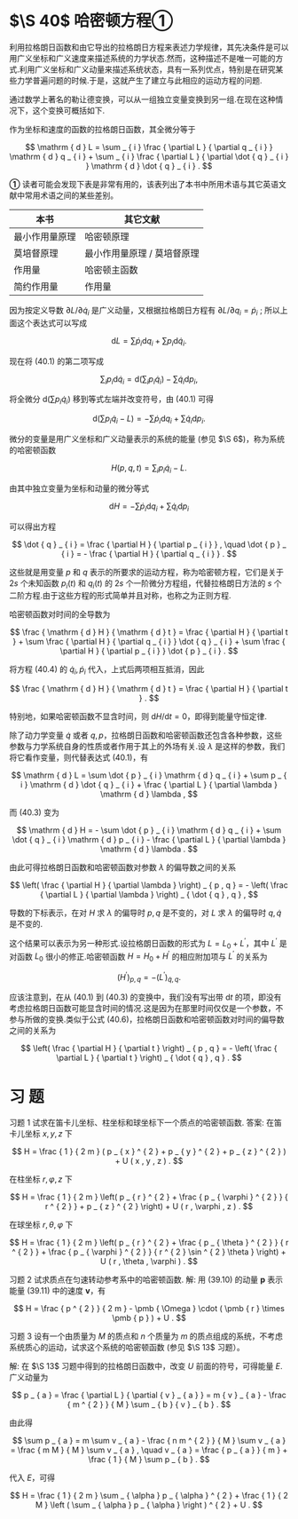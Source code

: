 

# \$\S 40\$ 哈密顿方程①

利用拉格朗日函数和由它导出的拉格朗日方程来表述力学规律，其先决条件是可以用广义坐标和广义速度来描述系统的力学状态.然而，这种描述不是唯一可能的方式.利用广义坐标和广义动量来描述系统状态，具有一系列优点，特别是在研究某些力学普遍问题的时候.于是，这就产生了建立与此相应的运动方程的问题.

通过数学上著名的勒让德变换，可以从一组独立变量变换到另一组.在现在这种情况下，这个变换可概括如下.

作为坐标和速度的函数的拉格朗日函数，其全微分等于

$$
\mathrm { d } L = \sum _ { i } \frac { \partial L } { \partial q _ { i } } \mathrm { d } q _ { i } + \sum _ { i } \frac { \partial L } { \partial \dot { q } _ { i } } \mathrm { d } \dot { q } _ { i } .
$$

**①** 读者可能会发现下表是非常有用的，该表列出了本书中所用术语与其它英语文献中常用术语之间的某些差别。

| 本书      | 其它文献            |
| ------- | --------------- |
| 最小作用量原理 | 哈密顿原理           |
| 莫培督原理   | 最小作用量原理 / 莫培督原理 |
| 作用量     | 哈密顿主函数          |
| 简约作用量   | 作用量             |

因为按定义导数 $\partial L / \partial { \dot { q } } _ { i }$ 是广义动量，又根据拉格朗日方程有 $\partial L / \partial q _ { i } = \dot { p } _ { i }$ ; 所以上面这个表达式可以写成

$$
\mathrm { d } L = \sum \dot { p } _ { i } \mathrm { d } q _ { i } + \sum p _ { i } \mathrm { d } \dot { q } _ { i } .
$$

现在将 (40.1) 的第二项写成

$$
\sum _ { i } p _ { i } \mathrm { d } \dot { q } _ { i } = \mathrm { d } \left( \sum _ { i } p _ { i } \dot { q } _ { i } \right) - \sum \dot { q } _ { i } \mathrm { d } p _ { i } ,
$$

将全微分 $\mathrm { d } ( \sum p _ { i } \dot { q } _ { i } )$ 移到等式左端并改变符号，由 (40.1) 可得

$$
\mathrm { d } \big ( \sum p _ { i } \dot { q } _ { i } - L \big ) = - \sum \dot { p } _ { i } \mathrm { d } q _ { i } + \sum \dot { q } _ { i } \mathrm { d } p _ { i } .
$$

微分的变量是用广义坐标和广义动量表示的系统的能量 (参见 \$\S 6\$)，称为系统的哈密顿函数

$$
H ( p , q , t ) = \sum _ { i } p _ { i } \dot { q } _ { i } - L .
$$

由其中独立变量为坐标和动量的微分等式

$$
\mathrm { d } H = - \sum \dot { p } _ { i } \mathrm { d } q _ { i } + \sum \dot { q } _ { i } \mathrm { d } p _ { i }
$$

可以得出方程

$$
\dot { q } _ { i } = \frac { \partial H } { \partial p _ { i } } , \quad \dot { p } _ { i } = - \frac { \partial H } { \partial q _ { i } } .
$$

这些就是用变量 $p$ 和 $q$ 表示的所要求的运动方程，称为哈密顿方程，它们是关于 $2 s$ 个未知函数 $p _ { i } ( t )$ 和 $q _ { i } ( t )$ 的 $2 s$ 个一阶微分方程组，代替拉格朗日方法的 $s$ 个二阶方程.由于这些方程的形式简单并且对称，也称之为正则方程.

哈密顿函数对时间的全导数为

$$
\frac { \mathrm { d } H } { \mathrm { d } t } = \frac { \partial H } { \partial t } + \sum \frac { \partial H } { \partial q _ { i } } \dot { q } _ { i } + \sum \frac { \partial H } { \partial p _ { i } } \dot { p } _ { i } .
$$

将方程 (40.4) 的 $\dot { q } _ { i } , \dot { p } _ { i }$ 代入，上式后两项相互抵消，因此

$$
\frac { \mathrm { d } H } { \mathrm { d } t } = \frac { \partial H } { \partial t } .
$$

特别地，如果哈密顿函数不显含时间，则 $\mathrm { d } H / \mathrm { d } t = 0$，即得到能量守恒定律.

除了动力学变量 $\dot { q }$ 或者 $q , p$，拉格朗日函数和哈密顿函数还包含各种参数，这些参数与力学系统自身的性质或者作用于其上的外场有关.设 $\lambda$ 是这样的参数，我们将它看作变量，则代替表达式 (40.1)，有

$$
\mathrm { d } L = \sum \dot { p } _ { i } \mathrm { d } q _ { i } + \sum p _ { i } \mathrm { d } \dot { q } _ { i } + \frac { \partial L } { \partial \lambda } \mathrm { d } \lambda ,
$$

而 (40.3) 变为

$$
\mathrm { d } H = - \sum \dot { p } _ { i } \mathrm { d } q _ { i } + \sum \dot { q } _ { i } \mathrm { d } p _ { i } - \frac { \partial L } { \partial \lambda } \mathrm { d } \lambda .
$$

由此可得拉格朗日函数和哈密顿函数对参数 $\lambda$ 的偏导数之间的关系

$$
\left( \frac { \partial H } { \partial \lambda } \right) _ { p , q } = - \left( \frac { \partial L } { \partial \lambda } \right) _ { \dot { q } , q } ,
$$

导数的下标表示，在对 $H$ 求 $\lambda$ 的偏导时 $p , q$ 是不变的，对 $L$ 求 $\lambda$ 的偏导时 $q , \dot { q }$ 是不变的.

这个结果可以表示为另一种形式.设拉格朗日函数的形式为 $L = L _ { 0 } + L ^ { \prime }$，其中 $L ^ { \prime }$ 是对函数 $L _ { 0 }$ 很小的修正.哈密顿函数 $H = H _ { 0 } + H ^ { \prime }$ 的相应附加项与 $L ^ { \prime }$ 的关系为

$$
\left( H ^ { \prime } \right) _ { p , q } = - \left( L ^ { \prime } \right) _ { \dot { q } , q } .
$$

应该注意到，在从 (40.1) 到 (40.3) 的变换中，我们没有写出带 $\mathrm { d } t$ 的项，即没有考虑拉格朗日函数可能显含时间的情况.这是因为在那里时间仅仅是一个参数，不参与所做的变换.类似于公式 (40.6)，拉格朗日函数和哈密顿函数对时间的偏导数之间的关系为

$$
\left( \frac { \partial H } { \partial t } \right) _ { p , q } = - \left( \frac { \partial L } { \partial t } \right) _ { \dot { q } , q } .
$$

# 习 题

习题 1 试求在笛卡儿坐标、柱坐标和球坐标下一个质点的哈密顿函数.
答案: 在笛卡儿坐标 $x , y , z$ 下

$$
H = \frac { 1 } { 2 m } ( p _ { x } ^ { 2 } + p _ { y } ^ { 2 } + p _ { z } ^ { 2 } ) + U ( x , y , z ) .
$$

在柱坐标 $r , \varphi , z$ 下

$$
H = \frac { 1 } { 2 m } \left( p _ { r } ^ { 2 } + \frac { p _ { \varphi } ^ { 2 } } { r ^ { 2 } } + p _ { z } ^ { 2 } \right) + U ( r , \varphi , z ) .
$$

在球坐标 $r , \theta , \varphi$ 下

$$
H = \frac { 1 } { 2 m } \left( p _ { r } ^ { 2 } + \frac { p _ { \theta } ^ { 2 } } { r ^ { 2 } } + \frac { p _ { \varphi } ^ { 2 } } { r ^ { 2 } \sin ^ { 2 } \theta } \right) + U ( r , \theta , \varphi ) .
$$

习题 2 试求质点在匀速转动参考系中的哈密顿函数.
解: 用 (39.10) 的动量 $\pmb { p }$ 表示能量 (39.11) 中的速度 $\pmb { v }$，有

$$
H = \frac { p ^ { 2 } } { 2 m } - \pmb { \Omega } \cdot ( \pmb { r } \times \pmb { p } ) + U .
$$

习题 3 设有一个由质量为 $M$ 的质点和 $n$ 个质量为 $m$ 的质点组成的系统，不考虑系统质心的运动，试求这个系统的哈密顿函数 (参见 \$\S 13\$ 习题）。

解: 在 \$\S 13\$ 习题中得到的拉格朗日函数中，改变 $U$ 前面的符号，可得能量 $E$.广义动量为

$$
p _ { a } = \frac { \partial L } { \partial { v } _ { a } } = m { v } _ { a } - \frac { m ^ { 2 } } { M } \sum _ { b } { v } _ { b } .
$$

由此得

$$
\sum p _ { a } = m \sum v _ { a } - \frac { n m ^ { 2 } } { M } \sum v _ { a } = \frac { m M } { M } \sum v _ { a } , \quad v _ { a } = \frac { p _ { a } } { m } + \frac { 1 } { M } \sum p _ { b } .
$$

代入 $E$，可得

$$
H = \frac { 1 } { 2 m } \sum _ { \alpha } p _ { \alpha } ^ { 2 } + \frac { 1 } { 2 M } \left ( \sum _ { \alpha } p _ { \alpha } \right ) ^ { 2 } + U .
$$


